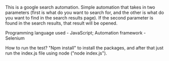 This is a google search automation. Simple automation that takes in two parameters (first is what do you want to search for, and the other is what do you want to find in the search results page). If the second parameter is found in the search results, that result will be opened.

Programming language used - JavaScript;
Automation framework - Selenium

How to run the test?
"Npm install" to install the packages, and after that just run the index.js file using node ("node index.js").
